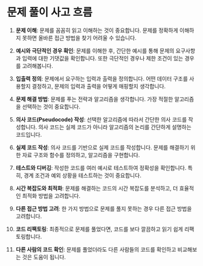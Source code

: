 # 문제 풀이 사고 흐름

1. **문제 이해**: 문제를 꼼꼼히 읽고 이해하는 것이 중요합니다. 문제를 정확하게 이해하지 못하면 올바른 접근 방법을 찾기 어려울 수 있습니다.

2. **예시와 극단적인 경우 확인**: 문제를 이해한 후, 간단한 예시를 통해 문제의 요구사항과 입력에 대한 기댓값을 확인합니다. 또한 극단적인 경우나 제한 조건이 있는 경우를 고려해봅니다.

3. **입출력 정의**: 문제에서 요구하는 입력과 출력을 정의합니다. 어떤 데이터 구조를 사용할지 결정하고, 문제의 입력과 출력을 어떻게 매핑할지 생각합니다.

4. **문제 해결 방법**: 문제를 푸는 전략과 알고리즘을 생각합니다. 가장 적절한 알고리즘을 선택하는 것이 중요합니다.

5. **의사 코드(Pseudocode) 작성**: 선택한 알고리즘에 따라서 간단한 의사 코드를 작성합니다. 의사 코드는 실제 코드가 아니라 알고리즘의 논리를 간단하게 설명하는 코드입니다.

6. **실제 코드 작성**: 의사 코드를 기반으로 실제 코드를 작성합니다. 문제를 해결하기 위한 자료 구조와 함수를 정의하고, 알고리즘을 구현합니다.

7. **테스트와 디버깅**: 작성한 코드를 여러 예시로 테스트하여 정확성을 확인합니다. 특히, 경계 조건과 예외 상황을 테스트하는 것이 중요합니다.

8. **시간 복잡도와 최적화**: 문제를 해결하는 코드의 시간 복잡도를 분석하고, 더 효율적인 최적화 방법을 고려합니다.

9. **다른 접근 방법 고려**: 한 가지 방법으로 문제를 풀지 못하는 경우 다른 접근 방법을 고려합니다.

10. **코드 리팩토링**: 최종적으로 문제를 풀었다면, 코드를 보다 깔끔하고 읽기 쉽게 리팩토링합니다.

11. **다른 사람의 코드 확인**: 문제를 풀었더라도 다른 사람들의 코드를 확인하고 비교해보는 것은 도움이 됩니다.
